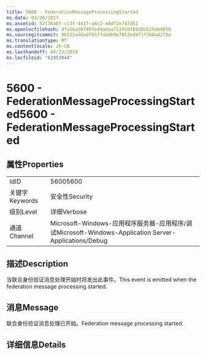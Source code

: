 ```yaml
---
title: 5600 - FederationMessageProcessingStarted
ms.date: 03/30/2017
ms.assetid: 52f36a6f-cc3f-441f-a4c2-e8df2e747d52
ms.openlocfilehash: dfa56a36f497ed9adaa71291dfb920cb29ab9858
ms.sourcegitcommit: 9b552addadfb57fab0b9e7852ed4f1f1b8a42f8e
ms.translationtype: MT
ms.contentlocale: zh-CN
ms.lasthandoff: 04/23/2019
ms.locfileid: "61953044"
---
```

# <a name="5600---federationmessageprocessingstarted"></a><span data-ttu-id="0b146-102">5600 - FederationMessageProcessingStarted</span><span class="sxs-lookup"><span data-stu-id="0b146-102">5600 - FederationMessageProcessingStarted</span></span>
## <a name="properties"></a><span data-ttu-id="0b146-103">属性</span><span class="sxs-lookup"><span data-stu-id="0b146-103">Properties</span></span>  
  
|||  
|-|-|  
|<span data-ttu-id="0b146-104">Id</span><span class="sxs-lookup"><span data-stu-id="0b146-104">ID</span></span>|<span data-ttu-id="0b146-105">5600</span><span class="sxs-lookup"><span data-stu-id="0b146-105">5600</span></span>|  
|<span data-ttu-id="0b146-106">关键字</span><span class="sxs-lookup"><span data-stu-id="0b146-106">Keywords</span></span>|<span data-ttu-id="0b146-107">安全性</span><span class="sxs-lookup"><span data-stu-id="0b146-107">Security</span></span>|  
|<span data-ttu-id="0b146-108">级别</span><span class="sxs-lookup"><span data-stu-id="0b146-108">Level</span></span>|<span data-ttu-id="0b146-109">详细</span><span class="sxs-lookup"><span data-stu-id="0b146-109">Verbose</span></span>|  
|<span data-ttu-id="0b146-110">通道</span><span class="sxs-lookup"><span data-stu-id="0b146-110">Channel</span></span>|<span data-ttu-id="0b146-111">Microsoft-Windows-应用程序服务器-应用程序/调试</span><span class="sxs-lookup"><span data-stu-id="0b146-111">Microsoft-Windows-Application Server-Applications/Debug</span></span>|  
  
## <a name="description"></a><span data-ttu-id="0b146-112">描述</span><span class="sxs-lookup"><span data-stu-id="0b146-112">Description</span></span>  
 <span data-ttu-id="0b146-113">当联合身份验证消息处理开始时将发出此事件。</span><span class="sxs-lookup"><span data-stu-id="0b146-113">This event is emitted when the federation message processing started.</span></span>  
  
## <a name="message"></a><span data-ttu-id="0b146-114">消息</span><span class="sxs-lookup"><span data-stu-id="0b146-114">Message</span></span>  
 <span data-ttu-id="0b146-115">联合身份验证消息处理已开始。</span><span class="sxs-lookup"><span data-stu-id="0b146-115">Federation message processing started.</span></span>  
  
## <a name="details"></a><span data-ttu-id="0b146-116">详细信息</span><span class="sxs-lookup"><span data-stu-id="0b146-116">Details</span></span>
